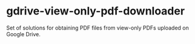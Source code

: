 # gdrive-view-only-pdf-downloader
Set of solutions for obtaining PDF files from view-only PDFs uploaded on Google Drive.
